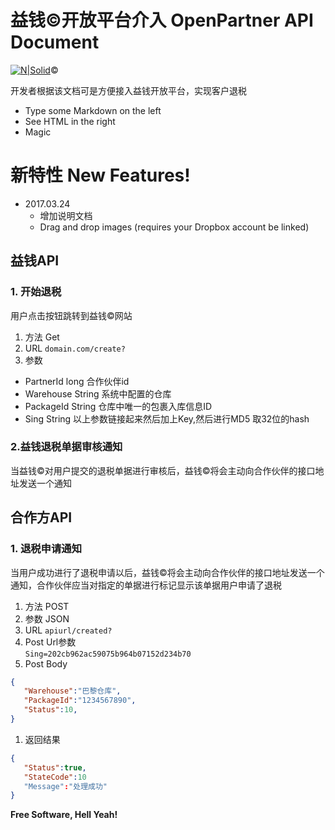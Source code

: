 # 益钱&copy;开放平台介入 OpenPartner API Document

[![N|Solid](https://www.cnyto.me/resources/images/logo.png)](https://partner.cnyto.me)&copy;

开发者根据该文档可是方便接入益钱开放平台，实现客户退税
  - Type some Markdown on the left
  - See HTML in the right
  - Magic

# 
# 新特性 New Features!
- 2017.03.24
  - 增加说明文档 
  - Drag and drop images (requires your Dropbox account be linked)

## 益钱API



### 1. 开始退税
 用户点击按钮跳转到益钱&copy;网站

 1. 方法 Get
 2. URL `domain.com/create?`
 2. 参数  
  - PartnerId long 合作伙伴id
  - Warehouse String 系统中配置的仓库
  - PackageId String 仓库中唯一的包裹入库信息ID
  - Sing String   以上参数链接起来然后加上Key,然后进行MD5 取32位的hash
 
 

   
### 2.益钱退税单据审核通知  
 当益钱&copy;对用户提交的退税单据进行审核后，益钱&copy;将会主动向合作伙伴的接口地址发送一个通知



## 合作方API

### 1. 退税申请通知
 当用户成功进行了退税申请以后，益钱&copy;将会主动向合作伙伴的接口地址发送一个通知，合作伙伴应当对指定的单据进行标记显示该单据用户申请了退税
	 
 1. 方法 POST
 1. 参数 JSON
 1. URL `apiurl/created?`
 1. Post Url参数  
   `Sing=202cb962ac59075b964b07152d234b70`  
 1. Post Body  
 
 ```json
{
	"Warehouse":"巴黎仓库",
	"PackageId":"1234567890",
	"Status":10,
}
```
 1. 返回结果  
 
 ```json
{
	"Status":true,
	"StateCode":10
	"Message":"处理成功"
}
```

 
**Free Software, Hell Yeah!**
